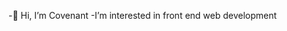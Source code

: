  -👋 Hi, I’m Covenant
 -I’m interested in front end web development 
<!---
Covenant-0/Covenant-0 is a ✨ special ✨ repository because its `README.md` (this file) appears on your GitHub profile.
You can click the Preview link to take a look at your changes.
--->
